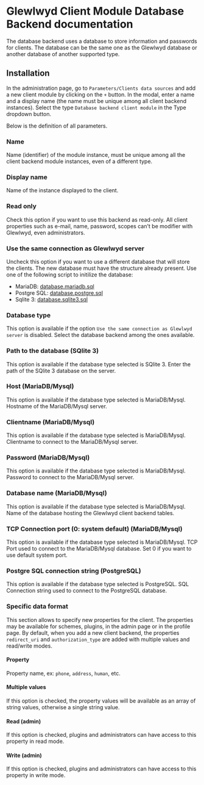 # Glewlwyd Client Module Database Backend documentation

The database backend uses a database to store information and passwords for clients. The database can be the same one as the Glewlwyd database or another database of another supported type.

## Installation

In the administration page, go to `Parameters/Clients data sources` and add a new client module by clicking on the `+` button. In the modal, enter a name and a display name (the name must be unique among all client backend instances).
Select the type `Database backend client module` in the Type dropdown button.

Below is the definition of all parameters.

### Name

Name (identifier) of the module instance, must be unique among all the client backend module instances, even of a different type.

### Display name

Name of the instance displayed to the client.

### Read only

Check this option if you want to use this backend as read-only. All client properties such as e-mail, name, password, scopes can't be modifier with Glewlwyd, even administrators.

### Use the same connection as Glewlwyd server

Uncheck this option if you want to use a different database that will store the clients. The new database must have the structure already present. Use one of the following script to initilize the database:

- MariaDB: [database.mariadb.sql](../src/client/database.mariadb.sql)
- Postgre SQL: [database.postgre.sql](../src/client/database.postgre.sql)
- Sqlite 3: [database.sqlite3.sql](../src/client/database.sqlite3.sql)

### Database type

This option is available if the option `Use the same connection as Glewlwyd server` is disabled.
Select the database backend among the ones available.

### Path to the database (SQlite 3)

This option is available if the database type selected is SQlite 3.
Enter the path of the SQlite 3 database on the server.

### Host (MariaDB/Mysql)

This option is available if the database type selected is MariaDB/Mysql.
Hostname of the MariaDB/Mysql server.

### Clientname (MariaDB/Mysql)

This option is available if the database type selected is MariaDB/Mysql.
Clientname to connect to the MariaDB/Mysql server.

### Password (MariaDB/Mysql)

This option is available if the database type selected is MariaDB/Mysql.
Password to connect to the MariaDB/Mysql server.

### Database name (MariaDB/Mysql)

This option is available if the database type selected is MariaDB/Mysql.
Name of the database hosting the Glewlwyd client backend tables.

### TCP Connection port (0: system default) (MariaDB/Mysql)

This option is available if the database type selected is MariaDB/Mysql.
TCP Port used to connect to the MariaDB/Mysql database. Set 0 if you want to use default system port.

### Postgre SQL connection string (PostgreSQL)

This option is available if the database type selected is PostgreSQL.
SQL Connection string used to connect to the PostgreSQL database.

### Specific data format

This section allows to specify new properties for the client. The properties may be available for schemes, plugins, in the admin page or in the profile page. By default, when you add a new client backend, the properties `redirect_uri` and `authorization_type` are added with multiple values and read/write modes.

#### Property

Property name, ex: `phone`, `address`, `human`, etc.

#### Multiple values

If this option is checked, the property values will be available as an array of string values, otherwise a single string value.

#### Read (admin)

If this option is checked, plugins and administrators can have access to this property in read mode.

#### Write (admin)

If this option is checked, plugins and administrators can have access to this property in write mode.
